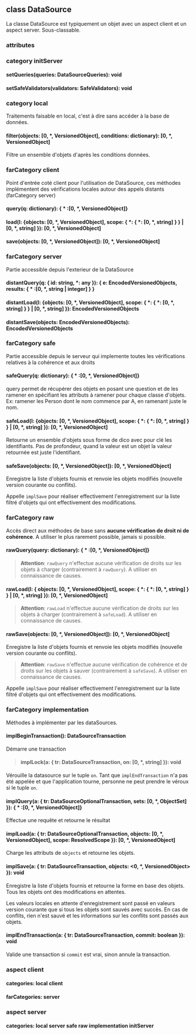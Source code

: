 ## class DataSource

La classe DataSource est typiquement un objet avec un aspect client et un aspect server.
Sous-classable.

### attributes

### category initServer

#### setQueries(queries: DataSourceQueries): void
#### setSafeValidators(validators: SafeValidators): void

### category local

Traitements faisable en local, c'est à dire sans accéder à la base de données.

#### filter(objects: [0, *, VersionedObject], conditions: dictionary): [0, *, VersionedObject]
Filtre un ensemble d'objets d'après les conditions données.

### farCategory client

Point d'entrée coté client pour l'utilisation de DataSource, ces méthodes implémentent des vérifications locales autour des appels distants (farCategory server)

#### query(q: dictionary): { * :[0, *, VersionedObject]}

#### load(l: {objects: [0, *, VersionedObject], scope: { *: { *: [0, *, string] } } | [0, *, string] }): [0, *, VersionedObject]

#### save(objects: [0, *, VersionedObject]): [0, *, VersionedObject]

### farCategory server

Partie accessible depuis l'exterieur de la DataSource

#### distantQuery(q: { id: string, *: any }): { e: EncodedVersionedObjects, results: { * :[0, *, string | integer] } }

#### distantLoad(l: {objects: [0, *, VersionedObject], scope: { *: { *: [0, *, string] } } | [0, *, string] }): EncodedVersionedObjects

#### distantSave(objects: EncodedVersionedObjects): EncodedVersionedObjects

### farCategory safe

Partie accessible depuis le serveur qui implemente toutes les vérifications relatives à la cohérence et aux droits

#### safeQuery(q: dictionary): { * :[0, *, VersionedObject]}
query permet de récupérer des objets en posant une question et de les ramener en spécifiant les attributs à ramener pour chaque classe d'objets.
Ex: ramener les Person dont le nom commence par A, en ramenant juste le nom.

#### safeLoad(l: {objects: [0, *, VersionedObject], scope: { *: { *: [0, *, string] } } | [0, *, string] }): [0, *, VersionedObject]
Retourne un ensemble d'objets sous forme de dico avec pour clé les identifiants.
Pas de profondeur, quand la valeur est un objet la valeur retournée est juste l'identifiant.

#### safeSave(objects: [0, *, VersionedObject]): [0, *, VersionedObject]
Enregistre la liste d'objets fournis et renvoie les objets modifiés (nouvelle version courante ou conflits).

Appelle `implSave` pour réaliser effectivement l'enregistrement sur la liste filtré d'objets qui ont effectivement des modifications.

### farCategory raw

Accès direct aux méthodes de base sans __aucune vérification de droit ni de cohérence__.
A utiliser le plus rarement possible, jamais si possible.

#### rawQuery(query: dictionary): { * :[0, *, VersionedObject]}

> __Attention__: `rawQuery` n'effectue aucune vérification de droits sur les objets à charger (contrairement à `rawQuery`). A utiliser en connaissance de causes.

#### rawLoad(l: { objects: [0, *, VersionedObject], scope: { *: { *: [0, *, string] } } | [0, *, string] }): [0, *, VersionedObject]

> __Attention__: `rawLoad` n'effectue aucune vérification de droits sur les objets à charger (contrairement à `safeLoad`). A utiliser en connaissance de causes.

#### rawSave(objects: [0, *, VersionedObject]): [0, *, VersionedObject]
Enregistre la liste d'objets fournis et renvoie les objets modifiés (nouvelle version courante ou conflits).

> __Attention__: `rawSave` n'effectue aucune vérification de cohérence et de droits sur les objets à sauver (contrairement à `safeSave`). A utiliser en connaissance de causes.

Appelle `implSave` pour réaliser effectivement l'enregistrement sur la liste filtré d'objets qui ont effectivement des modifications.

### farCategory implementation

Méthodes à implémenter par les dataSources.

#### implBeginTransaction(): DataSourceTransaction

Démarre une transaction

>#### implLock(a: { tr: DataSourceTransaction, on: [0, *, string] }): void

Vérouille la datasource sur le tuple `on`. Tant que `implEndTransaction` n'a pas été appelée et que l'application tourne, personne ne peut prendre le véroux si le tuple `on`.

#### implQuery(a: { tr: DataSourceOptionalTransaction, sets: [0, *, ObjectSet] }): { * :[0, *, VersionedObject]}

Effectue une requête et retourne le résultat

#### implLoad(a: { tr: DataSourceOptionalTransaction, objects: [0, *, VersionedObject], scope: ResolvedScope }): [0, *, VersionedObject]

Charge les attributs de `objects` et retourne les objets.

#### implSave(a: { tr: DataSourceTransaction, objects: <0, *, VersionedObject> }): void

Enregistre la liste d'objets fournis et retourne la forme en base des objets.
Tous les objets ont des modifications en attentes.

Les valeurs locales en attente d'enregistrement sont passé en valeurs version courante que si tous les objets sont sauvés avec succès.
En cas de conflits, rien n'est sauvé et les informations sur les conflits sont passés aux objets.

#### implEndTransaction(a: { tr: DataSourceTransaction, commit: boolean }): void

Valide une transaction si `commit` est vrai, sinon annule la transaction.


### aspect client
#### categories: local client
#### farCategories: server

### aspect server
#### categories: local server safe raw implementation initServer
